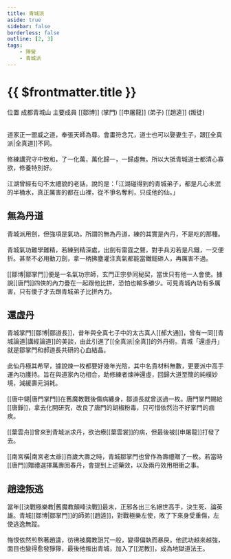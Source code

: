 ```yaml
---
title: 青城派
aside: true
sidebar: false
borderless: false
outline: [2, 3]
tags:
    - 陣營
    - 青城派
---
```


# {{ $frontmatter.title }}

<InfoList position="right">
	<Info title="陣營資料" :open=true>
		<table>
			<ChTr>
				<ChTd isTitle=true>
					位置
				</ChTd>
				<ChTd>
					成都青城山
				</ChTd>
			</ChTr>
			<ChTr>
				<ChTd isTitle=true position='center'>
					主要成員
				</ChTd>
			</ChTr>
			<ChTr>
                <ChTd position='center'>
                    [[鄒博]] (掌門)
                </ChTd>
            </ChTr>
            <ChTr>
                <ChTd position='center'>
                    [[申屠龍]] (弟子)
                </ChTd>
            </ChTr>
            <ChTr>
                <ChTd position='center'>  
                    [[趙逵]] (叛徒)
                </ChTd>
            </ChTr>
		</table>
	</Info>
</InfoList>

道家正一盟威之道，奉張天師為尊。會畫符念咒，道士也可以娶妻生子，跟[[全真派|全真道]]不同。
<br><br>
修練講究守中致和，了一化萬，萬化歸一，一歸虛無。所以大抵青城道士都清心寡欲，修養特別好。
<br><br>
江湖曾經有句不太禮貌的老話，說的是：「江湖碰得到的青城弟子，都是凡心未泯的半桶水，真正厲害的都在山裡，從不爭名奪利，只成他的仙。」

## 無為丹道

青城派用劍，但強項是氣功。所謂的無為丹道，練的其實是內丹，不是吃的那種。
<br><br>
青城氣功難學難精，若練到精深處，出劍有雷霆之聲，對手兵刃若是凡鐵，一交便折。甚至不必用動刀劍，拿一柄拂塵灌注真氣都能當鐵鎚砸人，再厲害不過。
<br><br>
[[鄒博|鄒掌門]]便是一名氣功宗師，玄門正宗參同秘契，當世只有他一人會使。據說[[唐門]]四俠的內力疊在一起跟他比拼，恐怕也輸多勝少。可見青城內功有多厲害，只有傻子才去跟青城弟子比拼內力。

## 還虛丹

青城掌門[[鄒博|鄒道長]]，昔年與全真七子中的太古真人[[郝大通]]，曾有一同[[青城論道|講經論道]]的美談，由此引進了[[全真派|全真]]的外丹術。青城「還虛丹」就是鄒掌門和郝道長共研的心血結晶。
<br><br>
此仙丹極其希罕，據說煉一枚都要好幾年光陰，其中名貴材料無數，更要派中高手運內功護持。旨在與道家內功相合，助修練者煉神還虛，回歸大道至簡的純樸妙境，減緩壽元消耗。
<br><br>
[[唐中翎|唐門掌門]]在舊魔教戰後傷病纏身，鄒道長就曾送過一枚。唐門掌門賜給[[唐錚]]，拿去化開研究，改良了唐門的胡椒粉毒，只可惜依然治不好掌門的痼疾。
<br><br>
[[葉雲舟]]曾來到青城派求丹，欲治療[[葉雲裳]]的病，但最後被[[申屠龍]]打發了去。
<br><br>
[[南宮橫|南宮老太爺]]百歲大壽之時，青城鄒掌門也曾作為壽禮贈了一枚。若當時[[唐門]]贈禮選擇萬壽回春丹，會提到上述藥效，以及兩丹效用相衝之事。

## 趙逵叛逃

當年[[決戰極樂教|舊魔教顛峰決戰]]最末，正邪各出三名絕世高手，決生死、論英雄。青城[[鄒博|鄒掌門]]的師弟[[趙逵]]，對戰極樂左使，敗了下來身受重傷，左使逃逸無蹤。
<br><br>
悔恨依然煎熬著趙逵，彷彿被魔教詛咒一般，變得偏執而暴戾。他武功越來越強，面目也變得愈發猙獰，最後他叛出青城，加入了[[泥教]]，成為地獄道法王。


